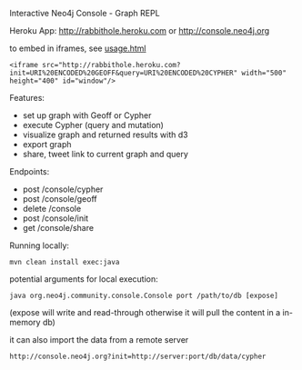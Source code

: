 Interactive Neo4j Console - Graph REPL  
    
Heroku App: http://rabbithole.heroku.com or http://console.neo4j.org

to embed in iframes, see [usage.html](http://rabbithole.herokuapp.com/usage.html)

    <iframe src="http://rabbithole.heroku.com?init=URI%20ENCODED%20GEOFF&query=URI%20ENCODED%20CYPHER" width="500" height="400" id="window"/>
        
Features:
* set up graph with Geoff or Cypher
* execute Cypher (query and mutation)
* visualize graph and returned results with d3
* export graph
* share, tweet link to current graph and query
 
Endpoints:

* post /console/cypher
* post /console/geoff
* delete /console
* post /console/init
* get /console/share

Running locally:

    mvn clean install exec:java  

potential arguments for local execution:

    java org.neo4j.community.console.Console port /path/to/db [expose]

(expose will write and read-through otherwise it will pull the content in a in-memory db)

it can also import the data from a remote server

	http://console.neo4j.org?init=http://server:port/db/data/cypher
